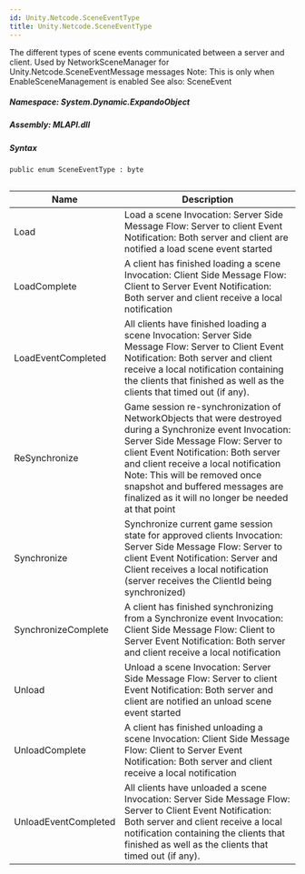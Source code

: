 ```yaml
---  
id: Unity.Netcode.SceneEventType  
title: Unity.Netcode.SceneEventType  
---
```


<div class="markdown level0 summary">

The different types of scene events communicated between a server and
client. Used by NetworkSceneManager for Unity.Netcode.SceneEventMessage
messages Note: This is only when EnableSceneManagement is enabled See
also: SceneEvent

</div>

<div class="markdown level0 conceptual">

</div>

##### **Namespace**: System.Dynamic.ExpandoObject

##### **Assembly**: MLAPI.dll

##### Syntax

``` lang-csharp
public enum SceneEventType : byte
```

## 

| Name                 | Description                                                                                                                                                                                                                                                                                                                                               |
|----------------------|-----------------------------------------------------------------------------------------------------------------------------------------------------------------------------------------------------------------------------------------------------------------------------------------------------------------------------------------------------------|
| Load                 | Load a scene Invocation: Server Side Message Flow: Server to client Event Notification: Both server and client are notified a load scene event started                                                                                                                                                                                                    |
| LoadComplete         | A client has finished loading a scene Invocation: Client Side Message Flow: Client to Server Event Notification: Both server and client receive a local notification                                                                                                                                                                                      |
| LoadEventCompleted   | All clients have finished loading a scene Invocation: Server Side Message Flow: Server to Client Event Notification: Both server and client receive a local notification containing the clients that finished as well as the clients that timed out (if any).                                                                                             |
| ReSynchronize        | Game session re-synchronization of NetworkObjects that were destroyed during a Synchronize event Invocation: Server Side Message Flow: Server to client Event Notification: Both server and client receive a local notification Note: This will be removed once snapshot and buffered messages are finalized as it will no longer be needed at that point |
| Synchronize          | Synchronize current game session state for approved clients Invocation: Server Side Message Flow: Server to client Event Notification: Server and Client receives a local notification (server receives the ClientId being synchronized)                                                                                                                  |
| SynchronizeComplete  | A client has finished synchronizing from a Synchronize event Invocation: Client Side Message Flow: Client to Server Event Notification: Both server and client receive a local notification                                                                                                                                                               |
| Unload               | Unload a scene Invocation: Server Side Message Flow: Server to client Event Notification: Both server and client are notified an unload scene event started                                                                                                                                                                                               |
| UnloadComplete       | A client has finished unloading a scene Invocation: Client Side Message Flow: Client to Server Event Notification: Both server and client receive a local notification                                                                                                                                                                                    |
| UnloadEventCompleted | All clients have unloaded a scene Invocation: Server Side Message Flow: Server to Client Event Notification: Both server and client receive a local notification containing the clients that finished as well as the clients that timed out (if any).                                                                                                     |
